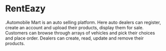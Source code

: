 # RentEazy
.Automobile Mart is an auto selling platform. Here auto dealers can register, create an account and upload their  products, display them for sale. Customers can browse through arrays of vehicles and pick their choices and place order.  Dealers can create, read, update and remove their products. 